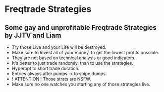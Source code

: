 # Freqtrade Strategies

## Some gay and unprofitable Freqtrade Strategies by JJTV and Liam

- Try those Live and your Life will be destroyed.
- Make sure to Invest all of your money, to get the lowest profits possible.
- They are not based on technical analysis or good indicators.
- It's better to just trade randomly, than to use the strategies.
- Hyperopt to short trade duration.
- Entries always after pumps -> to snipe dumps.
- ! ATTENTION ! Those strats are NSFW.
- Make sure no one watches you starting any of those strategies live.
